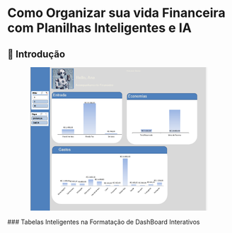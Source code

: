 # Como Organizar sua vida Financeira com Planilhas Inteligentes e IA

## 🚀 Introdução
<p align="center">
<img
    src="./excel.PNG"
    width="400"
    src="./excel1.PNG"
    width="400"
    src="./excel2.PNG"
    width="400"
/>
</p>
### Tabelas Inteligentes na Formatação de DashBoard Interativos
